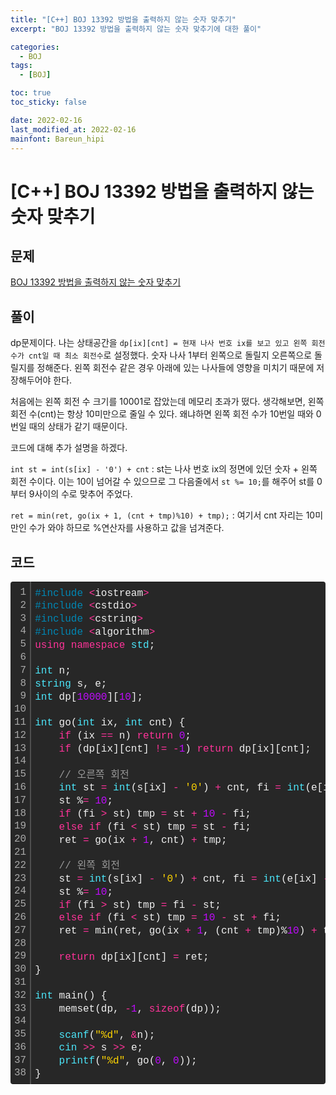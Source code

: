 ```yaml
---
title: "[C++] BOJ 13392 방법을 출력하지 않는 숫자 맞추기"
excerpt: "BOJ 13392 방법을 출력하지 않는 숫자 맞추기에 대한 풀이"

categories:
  - BOJ
tags:
  - [BOJ]

toc: true
toc_sticky: false

date: 2022-02-16
last_modified_at: 2022-02-16
mainfont: Bareun_hipi
---
```


# [C++] BOJ 13392 방법을 출력하지 않는 숫자 맞추기

## 문제

[BOJ 13392 방법을 출력하지 않는 숫자 맞추기](https://www.acmicpc.net/problem/13392)

## 풀이

dp문제이다. 나는 상태공간을 `dp[ix][cnt] = 현재 나사 번호 ix를 보고 있고 왼쪽 회전 수가 cnt일 때 최소 회전수`로 설정했다.
숫자 나사 1부터 왼쪽으로 돌릴지 오른쪽으로 돌릴지를 정해준다. 왼쪽 회전수 같은 경우 아래에 있는 나사들에 영향을 미치기 때문에 저장해두어야 한다.

처음에는 왼쪽 회전 수 크기를 10001로 잡았는데 메모리 초과가 떴다. 생각해보면, 왼쪽 회전 수(cnt)는 항상 10미만으로 줄일 수 있다. 왜냐하면 왼쪽 회전 수가 10번일 때와 0번일 때의 상태가 같기 때문이다.

코드에 대해 추가 설명을 하겠다.

`int st = int(s[ix] - '0') + cnt` : st는 나사 번호 ix의 정면에 있던 숫자 + 왼쪽 회전 수이다.
이는 10이 넘어갈 수 있으므로 그 다음줄에서 `st %= 10;`를 해주어 st를 0부터 9사이의 수로 맞추어 주었다.

`ret = min(ret, go(ix + 1, (cnt + tmp)%10) + tmp);` : 여기서 cnt 자리는 10미만인 수가 와야 하므로 %연산자를 사용하고 값을 넘겨준다.

## 코드

<div class="colorscripter-code" style="color:#f0f0f0;font-family:Consolas, 'Liberation Mono', Menlo, Courier, monospace !important; position:relative !important;overflow:auto"><table class="colorscripter-code-table" style="margin:0;padding:0;border:none;background-color:#272727;border-radius:4px;" cellspacing="0" cellpadding="0"><tr><td style="padding:6px;border-right:2px solid #4f4f4f"><div style="margin:0;padding:0;word-break:normal;text-align:right;color:#aaa;font-family:Consolas, 'Liberation Mono', Menlo, Courier, monospace !important;line-height:130%"><div style="line-height:130%">1</div><div style="line-height:130%">2</div><div style="line-height:130%">3</div><div style="line-height:130%">4</div><div style="line-height:130%">5</div><div style="line-height:130%">6</div><div style="line-height:130%">7</div><div style="line-height:130%">8</div><div style="line-height:130%">9</div><div style="line-height:130%">10</div><div style="line-height:130%">11</div><div style="line-height:130%">12</div><div style="line-height:130%">13</div><div style="line-height:130%">14</div><div style="line-height:130%">15</div><div style="line-height:130%">16</div><div style="line-height:130%">17</div><div style="line-height:130%">18</div><div style="line-height:130%">19</div><div style="line-height:130%">20</div><div style="line-height:130%">21</div><div style="line-height:130%">22</div><div style="line-height:130%">23</div><div style="line-height:130%">24</div><div style="line-height:130%">25</div><div style="line-height:130%">26</div><div style="line-height:130%">27</div><div style="line-height:130%">28</div><div style="line-height:130%">29</div><div style="line-height:130%">30</div><div style="line-height:130%">31</div><div style="line-height:130%">32</div><div style="line-height:130%">33</div><div style="line-height:130%">34</div><div style="line-height:130%">35</div><div style="line-height:130%">36</div><div style="line-height:130%">37</div><div style="line-height:130%">38</div></div></td><td style="padding:6px 0;text-align:left"><div style="margin:0;padding:0;color:#f0f0f0;font-family:Consolas, 'Liberation Mono', Menlo, Courier, monospace !important;line-height:130%"><div style="padding:0 6px; white-space:pre; line-height:130%"><span style="color:#0086b3">#include</span>&nbsp;<span style="color:#aaffaa"></span><span style="color:#ff3399">&lt;</span>iostream<span style="color:#aaffaa"></span><span style="color:#ff3399">&gt;</span></div><div style="padding:0 6px; white-space:pre; line-height:130%"><span style="color:#0086b3">#include</span>&nbsp;<span style="color:#aaffaa"></span><span style="color:#ff3399">&lt;</span>cstdio<span style="color:#aaffaa"></span><span style="color:#ff3399">&gt;</span></div><div style="padding:0 6px; white-space:pre; line-height:130%"><span style="color:#0086b3">#include</span>&nbsp;<span style="color:#aaffaa"></span><span style="color:#ff3399">&lt;</span>cstring<span style="color:#aaffaa"></span><span style="color:#ff3399">&gt;</span></div><div style="padding:0 6px; white-space:pre; line-height:130%"><span style="color:#0086b3">#include</span>&nbsp;<span style="color:#aaffaa"></span><span style="color:#ff3399">&lt;</span>algorithm<span style="color:#aaffaa"></span><span style="color:#ff3399">&gt;</span></div><div style="padding:0 6px; white-space:pre; line-height:130%"><span style="color:#ff3399">using</span>&nbsp;<span style="color:#ff3399">namespace</span>&nbsp;<span style="color:#4be6fa">std</span>;</div><div style="padding:0 6px; white-space:pre; line-height:130%">&nbsp;</div><div style="padding:0 6px; white-space:pre; line-height:130%"><span style="color:#4be6fa">int</span>&nbsp;n;</div><div style="padding:0 6px; white-space:pre; line-height:130%"><span style="color:#4be6fa">string</span>&nbsp;s,&nbsp;e;</div><div style="padding:0 6px; white-space:pre; line-height:130%"><span style="color:#4be6fa">int</span>&nbsp;dp[<span style="color:#c10aff">10000</span>][<span style="color:#c10aff">10</span>];</div><div style="padding:0 6px; white-space:pre; line-height:130%">&nbsp;</div><div style="padding:0 6px; white-space:pre; line-height:130%"><span style="color:#4be6fa">int</span>&nbsp;go(<span style="color:#4be6fa">int</span>&nbsp;ix,&nbsp;<span style="color:#4be6fa">int</span>&nbsp;cnt)&nbsp;{</div><div style="padding:0 6px; white-space:pre; line-height:130%">&nbsp;&nbsp;&nbsp;&nbsp;<span style="color:#ff3399">if</span>&nbsp;(ix&nbsp;<span style="color:#aaffaa"></span><span style="color:#ff3399">=</span><span style="color:#aaffaa"></span><span style="color:#ff3399">=</span>&nbsp;n)&nbsp;<span style="color:#ff3399">return</span>&nbsp;<span style="color:#c10aff">0</span>;</div><div style="padding:0 6px; white-space:pre; line-height:130%">&nbsp;&nbsp;&nbsp;&nbsp;<span style="color:#ff3399">if</span>&nbsp;(dp[ix][cnt]&nbsp;<span style="color:#aaffaa"></span><span style="color:#ff3399">!</span><span style="color:#aaffaa"></span><span style="color:#ff3399">=</span>&nbsp;<span style="color:#aaffaa"></span><span style="color:#ff3399">-</span><span style="color:#c10aff">1</span>)&nbsp;<span style="color:#ff3399">return</span>&nbsp;dp[ix][cnt];</div><div style="padding:0 6px; white-space:pre; line-height:130%">&nbsp;</div><div style="padding:0 6px; white-space:pre; line-height:130%">&nbsp;&nbsp;&nbsp;&nbsp;<span style="color:#999999">//&nbsp;오른쪽&nbsp;회전</span></div><div style="padding:0 6px; white-space:pre; line-height:130%">&nbsp;&nbsp;&nbsp;&nbsp;<span style="color:#4be6fa">int</span>&nbsp;st&nbsp;<span style="color:#aaffaa"></span><span style="color:#ff3399">=</span>&nbsp;<span style="color:#4be6fa">int</span>(s[ix]&nbsp;<span style="color:#aaffaa"></span><span style="color:#ff3399">-</span>&nbsp;<span style="color:#ffd500">'0'</span>)&nbsp;<span style="color:#aaffaa"></span><span style="color:#ff3399">+</span>&nbsp;cnt,&nbsp;fi&nbsp;<span style="color:#aaffaa"></span><span style="color:#ff3399">=</span>&nbsp;<span style="color:#4be6fa">int</span>(e[ix]&nbsp;<span style="color:#aaffaa"></span><span style="color:#ff3399">-</span>&nbsp;<span style="color:#ffd500">'0'</span>),&nbsp;tmp&nbsp;<span style="color:#aaffaa"></span><span style="color:#ff3399">=</span>&nbsp;<span style="color:#c10aff">0</span>,&nbsp;ret;</div><div style="padding:0 6px; white-space:pre; line-height:130%">&nbsp;&nbsp;&nbsp;&nbsp;st&nbsp;%<span style="color:#aaffaa"></span><span style="color:#ff3399">=</span>&nbsp;<span style="color:#c10aff">10</span>;</div><div style="padding:0 6px; white-space:pre; line-height:130%">&nbsp;&nbsp;&nbsp;&nbsp;<span style="color:#ff3399">if</span>&nbsp;(fi&nbsp;<span style="color:#aaffaa"></span><span style="color:#ff3399">&gt;</span>&nbsp;st)&nbsp;tmp&nbsp;<span style="color:#aaffaa"></span><span style="color:#ff3399">=</span>&nbsp;st&nbsp;<span style="color:#aaffaa"></span><span style="color:#ff3399">+</span>&nbsp;<span style="color:#c10aff">10</span>&nbsp;<span style="color:#aaffaa"></span><span style="color:#ff3399">-</span>&nbsp;fi;</div><div style="padding:0 6px; white-space:pre; line-height:130%">&nbsp;&nbsp;&nbsp;&nbsp;<span style="color:#ff3399">else</span>&nbsp;<span style="color:#ff3399">if</span>&nbsp;(fi&nbsp;<span style="color:#aaffaa"></span><span style="color:#ff3399">&lt;</span>&nbsp;st)&nbsp;tmp&nbsp;<span style="color:#aaffaa"></span><span style="color:#ff3399">=</span>&nbsp;st&nbsp;<span style="color:#aaffaa"></span><span style="color:#ff3399">-</span>&nbsp;fi;</div><div style="padding:0 6px; white-space:pre; line-height:130%">&nbsp;&nbsp;&nbsp;&nbsp;ret&nbsp;<span style="color:#aaffaa"></span><span style="color:#ff3399">=</span>&nbsp;go(ix&nbsp;<span style="color:#aaffaa"></span><span style="color:#ff3399">+</span>&nbsp;<span style="color:#c10aff">1</span>,&nbsp;cnt)&nbsp;<span style="color:#aaffaa"></span><span style="color:#ff3399">+</span>&nbsp;tmp;</div><div style="padding:0 6px; white-space:pre; line-height:130%">&nbsp;</div><div style="padding:0 6px; white-space:pre; line-height:130%">&nbsp;&nbsp;&nbsp;&nbsp;<span style="color:#999999">//&nbsp;왼쪽&nbsp;회전</span></div><div style="padding:0 6px; white-space:pre; line-height:130%">&nbsp;&nbsp;&nbsp;&nbsp;st&nbsp;<span style="color:#aaffaa"></span><span style="color:#ff3399">=</span>&nbsp;<span style="color:#4be6fa">int</span>(s[ix]&nbsp;<span style="color:#aaffaa"></span><span style="color:#ff3399">-</span>&nbsp;<span style="color:#ffd500">'0'</span>)&nbsp;<span style="color:#aaffaa"></span><span style="color:#ff3399">+</span>&nbsp;cnt,&nbsp;fi&nbsp;<span style="color:#aaffaa"></span><span style="color:#ff3399">=</span>&nbsp;<span style="color:#4be6fa">int</span>(e[ix]&nbsp;<span style="color:#aaffaa"></span><span style="color:#ff3399">-</span>&nbsp;<span style="color:#ffd500">'0'</span>),&nbsp;tmp&nbsp;<span style="color:#aaffaa"></span><span style="color:#ff3399">=</span>&nbsp;<span style="color:#c10aff">0</span>;</div><div style="padding:0 6px; white-space:pre; line-height:130%">&nbsp;&nbsp;&nbsp;&nbsp;st&nbsp;%<span style="color:#aaffaa"></span><span style="color:#ff3399">=</span>&nbsp;<span style="color:#c10aff">10</span>;</div><div style="padding:0 6px; white-space:pre; line-height:130%">&nbsp;&nbsp;&nbsp;&nbsp;<span style="color:#ff3399">if</span>&nbsp;(fi&nbsp;<span style="color:#aaffaa"></span><span style="color:#ff3399">&gt;</span>&nbsp;st)&nbsp;tmp&nbsp;<span style="color:#aaffaa"></span><span style="color:#ff3399">=</span>&nbsp;fi&nbsp;<span style="color:#aaffaa"></span><span style="color:#ff3399">-</span>&nbsp;st;</div><div style="padding:0 6px; white-space:pre; line-height:130%">&nbsp;&nbsp;&nbsp;&nbsp;<span style="color:#ff3399">else</span>&nbsp;<span style="color:#ff3399">if</span>&nbsp;(fi&nbsp;<span style="color:#aaffaa"></span><span style="color:#ff3399">&lt;</span>&nbsp;st)&nbsp;tmp&nbsp;<span style="color:#aaffaa"></span><span style="color:#ff3399">=</span>&nbsp;<span style="color:#c10aff">10</span>&nbsp;<span style="color:#aaffaa"></span><span style="color:#ff3399">-</span>&nbsp;st&nbsp;<span style="color:#aaffaa"></span><span style="color:#ff3399">+</span>&nbsp;fi;</div><div style="padding:0 6px; white-space:pre; line-height:130%">&nbsp;&nbsp;&nbsp;&nbsp;ret&nbsp;<span style="color:#aaffaa"></span><span style="color:#ff3399">=</span>&nbsp;min(ret,&nbsp;go(ix&nbsp;<span style="color:#aaffaa"></span><span style="color:#ff3399">+</span>&nbsp;<span style="color:#c10aff">1</span>,&nbsp;(cnt&nbsp;<span style="color:#aaffaa"></span><span style="color:#ff3399">+</span>&nbsp;tmp)%<span style="color:#c10aff">10</span>)&nbsp;<span style="color:#aaffaa"></span><span style="color:#ff3399">+</span>&nbsp;tmp);</div><div style="padding:0 6px; white-space:pre; line-height:130%">&nbsp;</div><div style="padding:0 6px; white-space:pre; line-height:130%">&nbsp;&nbsp;&nbsp;&nbsp;<span style="color:#ff3399">return</span>&nbsp;dp[ix][cnt]&nbsp;<span style="color:#aaffaa"></span><span style="color:#ff3399">=</span>&nbsp;ret;</div><div style="padding:0 6px; white-space:pre; line-height:130%">}</div><div style="padding:0 6px; white-space:pre; line-height:130%">&nbsp;</div><div style="padding:0 6px; white-space:pre; line-height:130%"><span style="color:#4be6fa">int</span>&nbsp;main()&nbsp;{</div><div style="padding:0 6px; white-space:pre; line-height:130%">&nbsp;&nbsp;&nbsp;&nbsp;memset(dp,&nbsp;<span style="color:#aaffaa"></span><span style="color:#ff3399">-</span><span style="color:#c10aff">1</span>,&nbsp;<span style="color:#ff3399">sizeof</span>(dp));</div><div style="padding:0 6px; white-space:pre; line-height:130%">&nbsp;</div><div style="padding:0 6px; white-space:pre; line-height:130%">&nbsp;&nbsp;&nbsp;&nbsp;<span style="color:#4be6fa">scanf</span>(<span style="color:#ffd500">"%d"</span>,&nbsp;<span style="color:#aaffaa"></span><span style="color:#ff3399">&amp;</span>n);</div><div style="padding:0 6px; white-space:pre; line-height:130%">&nbsp;&nbsp;&nbsp;&nbsp;<span style="color:#4be6fa">cin</span>&nbsp;<span style="color:#aaffaa"></span><span style="color:#ff3399">&gt;</span><span style="color:#aaffaa"></span><span style="color:#ff3399">&gt;</span>&nbsp;s&nbsp;<span style="color:#aaffaa"></span><span style="color:#ff3399">&gt;</span><span style="color:#aaffaa"></span><span style="color:#ff3399">&gt;</span>&nbsp;e;</div><div style="padding:0 6px; white-space:pre; line-height:130%">&nbsp;&nbsp;&nbsp;&nbsp;<span style="color:#4be6fa">printf</span>(<span style="color:#ffd500">"%d"</span>,&nbsp;go(<span style="color:#c10aff">0</span>,&nbsp;<span style="color:#c10aff">0</span>));</div><div style="padding:0 6px; white-space:pre; line-height:130%">}</div></div><div style="text-align:right;margin-top:-13px;margin-right:5px;font-size:9px;font-style:italic"><a href="http://colorscripter.com/info#e" target="_blank" style="color:#4f4f4ftext-decoration:none">Colored by Color Scripter</a></div></td><td style="vertical-align:bottom;padding:0 2px 4px 0"><a href="http://colorscripter.com/info#e" target="_blank" style="text-decoration:none;color:white"><span style="font-size:9px;word-break:normal;background-color:#4f4f4f;color:white;border-radius:10px;padding:1px">cs</span></a></td></tr></table></div>
